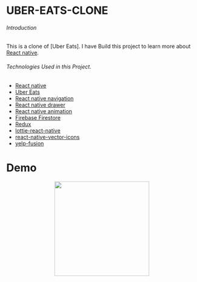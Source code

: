 # UBER-EATS-CLONE
###### Introduction
This is a clone of [Uber Eats].
I have Build this project to learn more about [React native](https://reactnative.dev/).
###### Technologies Used in this Project.
- [React native](https://reactnative.dev/)
- [Uber Eats](https://www.uber.com/en-US/)
- [React native navigation](https://reactnavigation.org/)
- [React native drawer](https://react-native-training.github.io/react-native-paper/docs/drawer.html)
- [React native animation](https://react-native-training.github.io/react-native-paper/docs/animations.html)
- [Firebase Firestore](https://firebase.google.com/docs/firestore)
- [Redux](https://redux.js.org/)
- [lottie-react-native](https://lottiefiles.com/)
- [react-native-vector-icons](https://react-native-training.github.io/react-native-paper/docs/icons.html)
- [yelp-fusion](https://www.yelp.com/developers/v3/overview)

Demo
=======
<p align="center">
  <img width="250" src="./assets/demo.gif">
</p>
